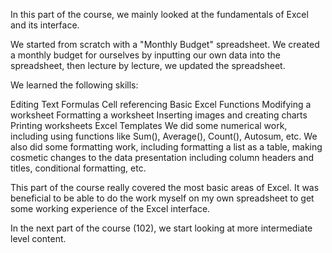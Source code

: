

In this part of the course, we mainly looked at the fundamentals of Excel and its interface.

We started from scratch with a "Monthly Budget" spreadsheet. We created a monthly budget for ourselves by inputting our own data into the spreadsheet, then lecture by lecture, we updated the spreadsheet.

We learned the following skills:

Editing Text Formulas
Cell referencing
Basic Excel Functions
Modifying a worksheet
Formatting a worksheet
Inserting images and creating charts
Printing worksheets
Excel Templates
We did some numerical work, including using functions like Sum(), Average(), Count(), Autosum, etc. We also did some formatting work, including formatting a list as a table, making cosmetic changes to the data presentation including column headers and titles, conditional formatting, etc.

This part of the course really covered the most basic areas of Excel. It was beneficial to be able to do the work myself on my own spreadsheet to get some working experience of the Excel interface.

In the next part of the course (102), we start looking at more intermediate level content.
